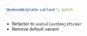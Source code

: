 ```yaml
---
'@udecode/plate-callout': patch
---
```


- Refactor to `useCalloutEmojiPicker`
- Remove default variant
